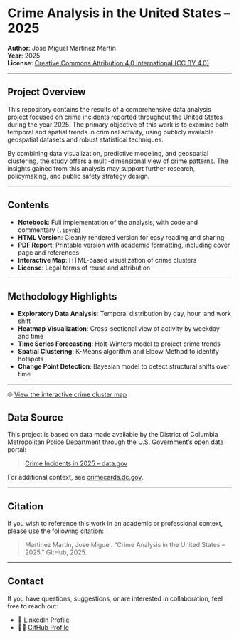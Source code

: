# Crime Analysis in the United States – 2025

**Author**: Jose Miguel Martínez Martín  
**Year**: 2025  
**License**: [Creative Commons Attribution 4.0 International (CC BY 4.0)](https://creativecommons.org/licenses/by/4.0/)

---

## Project Overview

This repository contains the results of a comprehensive data analysis project focused on crime incidents reported throughout the United States during the year 2025. The primary objective of this work is to examine both temporal and spatial trends in criminal activity, using publicly available geospatial datasets and robust statistical techniques.

By combining data visualization, predictive modeling, and geospatial clustering, the study offers a multi-dimensional view of crime patterns. The insights gained from this analysis may support further research, policymaking, and public safety strategy design.

---

## Contents

- **Notebook**: Full implementation of the analysis, with code and commentary (`.ipynb`)
- **HTML Version**: Cleanly rendered version for easy reading and sharing
- **PDF Report**: Printable version with academic formatting, including cover page and references
- **Interactive Map**: HTML-based visualization of crime clusters
- **License**: Legal terms of reuse and attribution

---

## Methodology Highlights

- **Exploratory Data Analysis**: Temporal distribution by day, hour, and work shift
- **Heatmap Visualization**: Cross-sectional view of activity by weekday and time
- **Time Series Forecasting**: Holt-Winters model to project crime trends
- **Spatial Clustering**: K-Means algorithm and Elbow Method to identify hotspots
- **Change Point Detection**: Bayesian model to detect structural shifts over time

---
🌐 [View the interactive crime cluster map](https://josemi016.github.io/Crime-Analysis-USA-2025/)

## Data Source

This project is based on data made available by the District of Columbia Metropolitan Police Department through the U.S. Government’s open data portal:

> [Crime Incidents in 2025 – data.gov](https://catalog.data.gov/dataset/crime-incidents-in-2025)

For additional context, see [crimecards.dc.gov](https://crimecards.dc.gov/).

---

## Citation

If you wish to reference this work in an academic or professional context, please use the following citation:

> Martinez Martín, Jose Miguel. “Crime Analysis in the United States – 2025.” GitHub, 2025.  

---

## Contact

If you have questions, suggestions, or are interested in collaboration, feel free to reach out:
 
- 🔗 [LinkedIn Profile](https://www.linkedin.com/in/jose-miguel-martinez-202117267/) 
- 🧑‍💻 [GitHub Profile](https://github.com/Josemi016)

